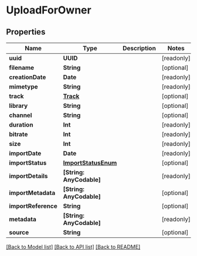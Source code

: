 # UploadForOwner

## Properties
Name | Type | Description | Notes
------------ | ------------- | ------------- | -------------
**uuid** | **UUID** |  | [readonly] 
**filename** | **String** |  | [optional] 
**creationDate** | **Date** |  | [readonly] 
**mimetype** | **String** |  | [readonly] 
**track** | [**Track**](Track.md) |  | [optional] 
**library** | **String** |  | [optional] 
**channel** | **String** |  | [optional] 
**duration** | **Int** |  | [readonly] 
**bitrate** | **Int** |  | [readonly] 
**size** | **Int** |  | [readonly] 
**importDate** | **Date** |  | [readonly] 
**importStatus** | [**ImportStatusEnum**](ImportStatusEnum.md) |  | [optional] 
**importDetails** | **[String: AnyCodable]** |  | [readonly] 
**importMetadata** | **[String: AnyCodable]** |  | [optional] 
**importReference** | **String** |  | [optional] 
**metadata** | **[String: AnyCodable]** |  | [readonly] 
**source** | **String** |  | [optional] 

[[Back to Model list]](../README.md#documentation-for-models) [[Back to API list]](../README.md#documentation-for-api-endpoints) [[Back to README]](../README.md)


